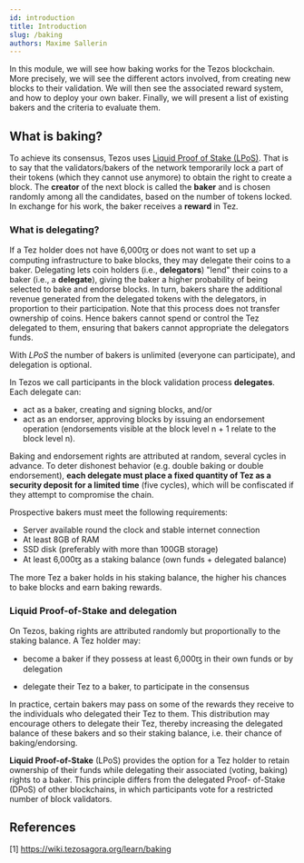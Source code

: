 ```yaml
---
id: introduction
title: Introduction
slug: /baking
authors: Maxime Sallerin
---
```


In this module, we will see how baking works for the Tezos blockchain. More precisely, we will see the different actors involved, from creating new blocks to their validation. We will then see the associated reward system, and how to deploy your own baker. Finally, we will present a list of existing bakers and the criteria to evaluate them.

## What is baking?

To achieve its consensus, Tezos uses [Liquid Proof of Stake (LPoS)](/tezos-basics/liquid-proof-of-stake). That is to say that the validators/bakers of the network temporarily lock a part of their tokens (which they cannot use anymore) to obtain the right to create a block. The **creator** of the next block is called the **baker** and is chosen randomly among all the candidates, based on the number of tokens locked. In exchange for his work, the baker receives a **reward** in Tez.

### What is delegating?

If a Tez holder does not have 6,000ꜩ or does not want to set up a computing infrastructure to bake blocks, they may delegate their coins to a baker. Delegating lets coin holders (i.e., **delegators**) "lend" their coins to a baker (i.e., a **delegate**), giving the baker a higher probability of being selected to bake and endorse blocks. In turn, bakers share the additional revenue generated from the delegated tokens with the delegators, in proportion to their participation. Note that this process does not transfer ownership of coins. Hence bakers cannot spend or control the Tez delegated to them, ensuring that bakers cannot appropriate the delegators funds.

With _LPoS_ the number of bakers is unlimited (everyone can participate), and delegation is optional.

In Tezos we call participants in the block validation process **delegates**. Each delegate can:

- act as a baker, creating and signing blocks, and/or
- act as an endorser, approving blocks by issuing an endorsement operation (endorsements visible at the
block level n + 1 relate to the block level n).

Baking and endorsement rights are attributed at random, several cycles in advance. To deter dishonest
behavior (e.g. double baking or double endorsement), **each delegate must place a fixed quantity of Tez
as a security deposit for a limited time** (five cycles), which will be confiscated if they attempt to
compromise the chain.

Prospective bakers must meet the following requirements:

- Server available round the clock and stable internet connection
- At least 8GB of RAM
- SSD disk (preferably with more than 100GB storage)
- At least 6,000ꜩ as a staking balance (own funds + delegated balance)

The more Tez a baker holds in his staking balance, the higher his chances to bake blocks and earn baking rewards.

### Liquid Proof-of-Stake and delegation

On Tezos, baking rights are attributed randomly but proportionally to the staking balance. A Tez holder may:

- become a baker if they possess at least 6,000ꜩ in their own funds or by delegation

- delegate their Tez to a baker, to participate in the consensus

In practice, certain bakers may pass on some of the rewards they receive to the individuals who delegated
their Tez to them. This distribution may encourage others to delegate their Tez, thereby increasing the
delegated balance of these bakers and so their staking balance, i.e. their chance of baking/endorsing.

**Liquid Proof-of-Stake** (LPoS) provides the option for a Tez holder to retain ownership of their funds while
delegating their associated (voting, baking) rights to a baker. This principle differs from the delegated Proof-
of-Stake (DPoS) of other blockchains, in which participants vote for a restricted number of block validators.

## References

[1] <https://wiki.tezosagora.org/learn/baking>
